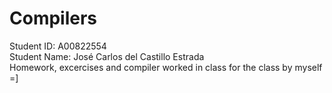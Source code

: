 # Compilers
Student ID: A00822554  
Student Name: José Carlos del Castillo Estrada  
Homework, excercises and compiler worked in class for the class by myself =]
